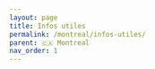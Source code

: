 ```yaml
---
layout: page
title: Infos utiles
permalink: /montreal/infos-utiles/
parent: 🇨🇦 Montreal
nav_order: 1
---
```

